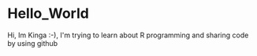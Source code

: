 # Hello_World
Hi, Im Kinga :-), I'm trying to learn about R programming and sharing code by using github
